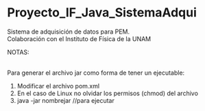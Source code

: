 # Proyecto_IF_Java_SistemaAdqui
Sistema de adquisición de datos para PEM.<br>
Colaboración con el Instituto de Física de la UNAM<br>


NOTAS:<br><br>

Para generar el archivo jar como forma de tener un ejecutable:<br>
1) Modificar el archivo pom.xml <br>
2) En el caso de Linux no olvidar los permisos (chmod) del archivo<br>
3) java -jar nombrejar //para ejecutar<br>

